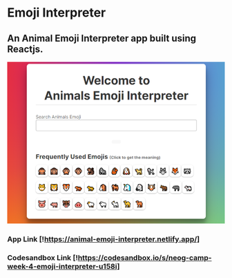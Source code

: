 # Emoji Interpreter

## An Animal Emoji Interpreter app built using Reactjs.

![poster](/src/poster.png)

### App Link [!https://animal-emoji-interpreter.netlify.app/]

### Codesandbox Link [!https://codesandbox.io/s/neog-camp-week-4-emoji-interpreter-u158i]
